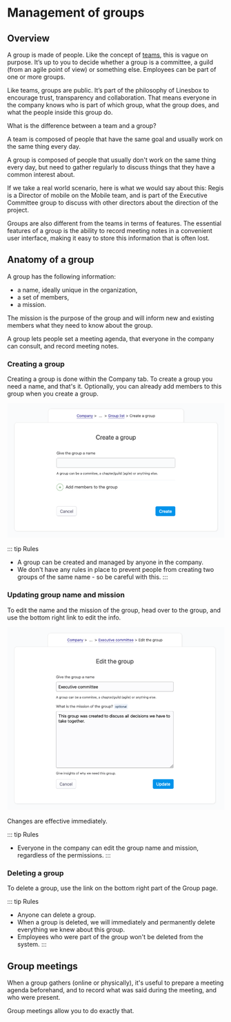 # Management of groups

## Overview

A group is made of people. Like the concept of [teams](/documentation/manage/team-management), this is vague on purpose. It’s up to you to decide whether a group is a committee, a guild (from an agile point of view) or something else. Employees can be part of one or more groups.

Like teams, groups are public. It’s part of the philosophy of Linesbox to encourage trust, transparency and collaboration. That means everyone in the company knows who is part of which group, what the group does, and what the people inside this group do.

What is the difference between a team and a group?

A team is composed of people that have the same goal and usually work on the same thing every day.

A group is composed of people that usually don't work on the same thing every day, but need to gather regularly to discuss things that they have a common interest about.

If we take a real world scenario, here is what we would say about this: Regis is a Director of mobile on the Mobile team, and is part of the Executive Committee group to discuss with other directors about the direction of the project.

Groups are also different from the teams in terms of features. The essential features of a group is the ability to record meeting notes in a convenient user interface, making it easy to store this information that is often lost.

## Anatomy of a group

A group has the following information:

- a name, ideally unique in the organization,
- a set of members,
- a mission.

The mission is the purpose of the group and will inform new and existing members what they need to know about the group.

A group lets people set a meeting agenda, that everyone in the company can consult, and record meeting notes.

### Creating a group

Creating a group is done within the Company tab. To create a group you need a name, and that's it. Optionally, you can already add members to this group when you create a group.

![image of the group creation](./img/group_create.png)

::: tip Rules
* A group can be created and managed by anyone in the company.
* We don't have any rules in place to prevent people from creating two groups of the same name - so be careful with this.
:::

### Updating group name and mission

To edit the name and the mission of the group, head over to the group, and use the bottom right link to edit the info.

![image of the group edit](./img/group_edit.png)

Changes are effective immediately.

::: tip Rules
* Everyone in the company can edit the group name and mission, regardless of the permissions.
:::

### Deleting a group

To delete a group, use the link on the bottom right part of the Group page.

::: tip Rules
* Anyone can delete a group.
* When a group is deleted, we will immediately and permanently delete everything we knew about this group.
* Employees who were part of the group won't be deleted from the system.
:::

## Group meetings

When a group gathers (online or physically), it's useful to prepare a meeting agenda beforehand, and to record what was said during the meeting, and who were present.

Group meetings allow you to do exactly that.
